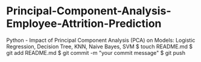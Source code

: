 # Principal-Component-Analysis-Employee-Attrition-Prediction
Python - Impact of Principal Component Analysis (PCA) on Models: Logistic Regression, Decision Tree, KNN, Naive Bayes, SVM
$ touch README.md
$ git add README.md
$ git commit -m "your commit message"
$ git push
